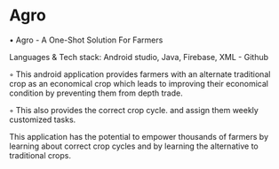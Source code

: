 # Agro
• Agro - A One-Shot Solution For Farmers 

Languages & Tech stack: Android studio, Java, Firebase, XML - Github


◦ This android application provides farmers with an alternate traditional crop as an economical crop which leads to
improving their economical condition by preventing them from depth trade.

◦ This also provides the correct crop cycle. and assign them weekly customized tasks.

This application has the potential to empower thousands of farmers by learning about correct crop
cycles and by learning the alternative to traditional crops.
